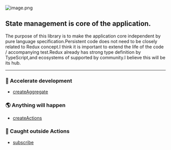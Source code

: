 ![image.png](/assets/logo.svg)

## State management is core of the application.

The purpose of this library is to make the application core independent by pure language specification.Persistent code does not need to be closely related to Redux concept.I think it is important to extend the life of the code / accompanying test.Redux already has strong type definition by TypeScript,and ecosystems of supported by community.I believe this will be its hub.

___

### 🚀 Accelerate development

* [createAggregate](create-aggregate.md)

### 🌎 Anything will happen

* [createActions](create-actions.md)

### 📡 Caught outside Actions

* [subscribe](subscribe.md)
